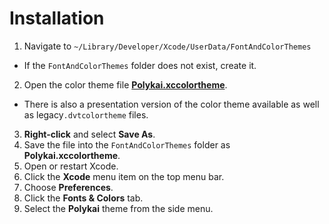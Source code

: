 # Installation

1. Navigate to `~/Library/Developer/Xcode/UserData/FontAndColorThemes`
 - If the `FontAndColorThemes` folder does not exist, create it.
2. Open the color theme file **[Polykai.xccolortheme](https://raw.githubusercontent.com/adamgraham/polykai/master/Xcode/Polykai.xccolortheme)**.
 - There is also a presentation version of the color theme available as well as legacy`.dvtcolortheme` files.
3. **Right-click** and select **Save As**.
4. Save the file into the `FontAndColorThemes` folder as **Polykai.xccolortheme**.
5. Open or restart Xcode.
6. Click the **Xcode** menu item on the top menu bar.
7. Choose **Preferences**.
7. Click the **Fonts & Colors** tab.
8. Select the **Polykai** theme from the side menu.
